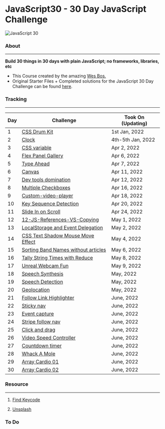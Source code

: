 # JavaScript30 - 30 Day JavaScript Challenge


![JavaScript 30](https://user-images.githubusercontent.com/82393165/147852440-d2d65daf-6ac9-44e6-a9f3-7fc264e93f81.png)

### About

----- 
**Build 30 things in 30 days with plain JavaScript; no frameworks, libraries, etc**

- This Course created by the amazing [Wes Bos.](https://github.com/wesbos)
- Original Starter Files + Completed solutions for the JavaScript 30 Day Challenge can be found [here](https://github.com/wesbos/JavaScript30).

### Tracking
----

| Day | Challenge | Took On (Updating)|
| --- | --- | --- |
| 1 | [CSS Drum Kit](https://uni-meang.github.io/JavaScript30/01-Drum-kit/) | 1st Jan, 2022 |
| 2 | [Clock](https://uni-meang.github.io/JavaScript30/Momentum_App/)|  4th-5th Jan, 2022 |
| 3 | [CSS variable](https://uni-meang.github.io/JavaScript30/03-CSS-variables/)| Apr 2, 2022|
| 4 | [Flex Panel Gallery](https://uni-meang.github.io/JavaScript30/04-Flex-Panels-Image-Gallery/) | Apr 6, 2022 |
| 5 | [Type Ahead](https://uni-meang.github.io/JavaScript30/05-Ajax-Type-Ahead/)| Apr 7, 2022 |
| 6 | [Canvas](https://uni-meang.github.io/JavaScript30/06-Canvas/) | Apr 11, 2022 |
| 7 | [Dev tools domination](https://uni-meang.github.io/JavaScript30/07-Dev-tools-domination) | Apr 12, 2022 |
| 8 | [Multiple Checkboxes](https://uni-meang.github.io/JavaScript30/08-Multiple-Checkboxes) | Apr 16, 2022 |
| 9 | [Custom-video-player](https://uni-meang.github.io/JavaScript30/09-Custom-video-player/) | Apr 18, 2022 |
| 10 | [Key Sequence Detection](https://uni-meang.github.io/JavaScript30/10-Key-Sequence-Detection) | Apr 20, 2022 |
| 11 | [Slide In on Scroll](https://uni-meang.github.io/JavaScript30/11-Slide-in-on-Scroll) | Apr 24, 2022 |
| 12 | [12-JS-References-VS-Copying](https://uni-meang.github.io/JavaScript30/12-JS-References-VS-Copying) | May 1, 2022 |
| 13 | [LocalStorage and Event Delegation](https://uni-meang.github.io/JavaScript30/13-Local-Storage/) | May 2, 2022 |
| 14 | [CSS Text Shadow Mouse Move Effect](https://uni-meang.github.io/JavaScript30/14-mouse-move-shadow/) | May 4, 2022 |
| 15 | [Sorting Band Names without articles](https://uni-meang.github.io/JavaScript30/15-sort-without-articles/) | May 6, 2022 |
| 16 | [Tally String Times with Reduce](https://uni-meang.github.io/JavaScript30/16-Adding-up-time-Reduce/) | May 8, 2022 |
| 17 | [Unreal Webcam Fun](https://uni-meang.github.io/JavaScript30/17-Unreal-Webcam/) | May 9, 2022 |
| 18 | [Speech Synthesis](https://uni-meang.github.io/JavaScript30/18-Speech-synthesis/) | May, 2022 |
| 19 | [Speech Detection](https://uni-meang.github.io/JavaScript30/19-Speech-Detection/)  | May, 2022 |
| 20 | [Geolocation](https://uni-meang.github.io/JavaScript30/20-Geolocation/)  | May, 2022 |
| 21 | [Follow Link Highlighter](https://uni-meang.github.io/JavaScript30/21-Follow-Link-Highlighter/)  | June, 2022 |
| 22 | [Sticky nav](https://uni-meang.github.io/JavaScript30/22-Sticky-nav/)  | June, 2022 |
| 23 | [Event capture](https://uni-meang.github.io/JavaScript30/23-Event-capture/)  | June, 2022 |
| 24 | [Stripe follow nav](https://uni-meang.github.io/JavaScript30/24-Stripe-follow-nav/)  | June, 2022 |
| 25 | [Click and drag](https://uni-meang.github.io/JavaScript30/25-Click-and-drag/)  | June, 2022 |
| 26 | [Video Speed Controller](https://uni-meang.github.io/JavaScript30/26-Video-Speed-Controller/)  | June, 2022 |
| 27 | [Countdown timer](https://uni-meang.github.io/JavaScript30/27-Countdown-timer/)  | June, 2022 |
| 28 | [Whack A Mole](https://uni-meang.github.io/JavaScript30/28-Whack-A-Mole/)  | June, 2022 |
| 29 | [Array Cardio 01](https://uni-meang.github.io/JavaScript30/29-Array-Cardio-01/)  | June, 2022 |
| 30 | [Array Cardio 02](https://uni-meang.github.io/JavaScript30/30-Array-Cardio-02/)  | June, 2022 |


### Resource
-----

1. [Find Keycode](http://keycode.info/)

2. [Unsplash](https://unsplash.com/)



### To Do 


